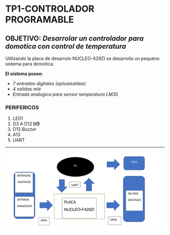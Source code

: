 # TP1-CONTROLADOR PROGRAMABLE
## OBJETIVO: _**Desarrolar un controlador para domotica con control de temperatura**_
Utilizando la placa de desarrolo NUCLEO-429ZI se desarrolla un pequeno sistema para domotica.

**El sistema posee:**
- *7 entradas digitales (optoaisaldas)*
- *4 salidas rele*
- *Entrada analogica para sensor temperatura LM35*
### PERIFERICOS
1. LED1
2. D3 A D12 **I/O**
3. D13 *Buzzer*
4. A13
5. UART
___
![diagrama Perifericos](diagrama.png)


